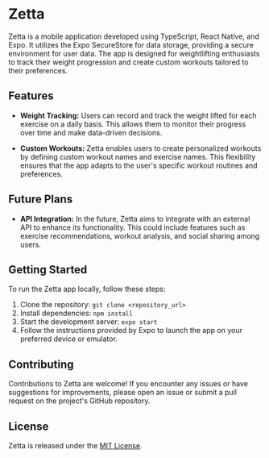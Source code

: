 # Zetta

Zetta is a mobile application developed using TypeScript, React Native, and Expo. It utilizes the Expo SecureStore for data storage, providing a secure environment for user data. The app is designed for weightlifting enthusiasts to track their weight progression and create custom workouts tailored to their preferences.

## Features

- **Weight Tracking:** Users can record and track the weight lifted for each exercise on a daily basis. This allows them to monitor their progress over time and make data-driven decisions.

- **Custom Workouts:** Zetta enables users to create personalized workouts by defining custom workout names and exercise names. This flexibility ensures that the app adapts to the user's specific workout routines and preferences.

## Future Plans

- **API Integration:** In the future, Zetta aims to integrate with an external API to enhance its functionality. This could include features such as exercise recommendations, workout analysis, and social sharing among users.

## Getting Started

To run the Zetta app locally, follow these steps:

1. Clone the repository: `git clone <repository_url>`
2. Install dependencies: `npm install`
3. Start the development server: `expo start`
4. Follow the instructions provided by Expo to launch the app on your preferred device or emulator.

## Contributing

Contributions to Zetta are welcome! If you encounter any issues or have suggestions for improvements, please open an issue or submit a pull request on the project's GitHub repository.

## License

Zetta is released under the [MIT License](LICENSE).
